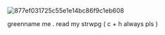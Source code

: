 
![877ef031725c55e1e14bc86f9c1eb608](https://github.com/user-attachments/assets/988c1b10-910d-4282-a47c-eec9c60b238d)

greenname me . read my strwpg ( c + h always pls )
